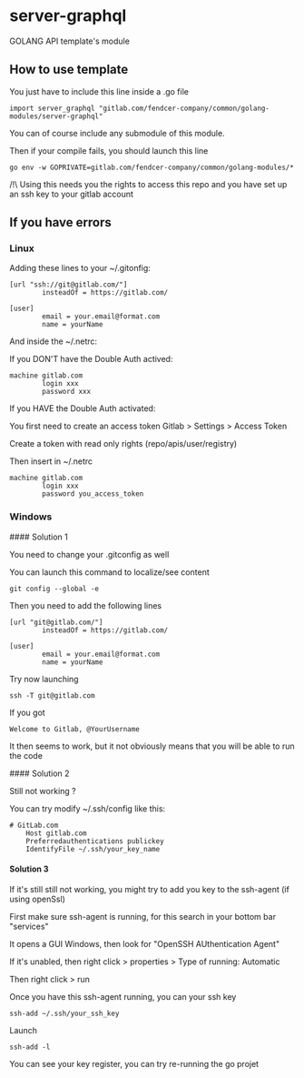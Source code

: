  # server-graphql

GOLANG API template's module

## How to use template

You just have to include this line inside a .go file

```
import server_graphql "gitlab.com/fendcer-company/common/golang-modules/server-graphql"
```

You can of course include any submodule of this module.

Then if your compile fails, you should launch this line

```
go env -w GOPRIVATE=gitlab.com/fendcer-company/common/golang-modules/*
```

/!\ Using this needs you the rights to access this repo and you have set up an 
ssh key to your gitlab account

## If you have errors

### Linux

Adding these lines to your ~/.gitonfig:

```
[url "ssh://git@gitlab.com/"]
        insteadOf = https://gitlab.com/

[user]
        email = your.email@format.com
        name = yourName
```

And inside the ~/.netrc:

If you DON'T have the Double Auth actived:

```
machine gitlab.com
        login xxx
        password xxx
```

If you HAVE the Double Auth activated: 

You first need to create an access token Gitlab > Settings > Access Token

Create a token with read only rights (repo/apis/user/registry)

Then insert in ~/.netrc

```
machine gitlab.com
        login xxx
        password you_access_token
```


### Windows

#### Solution 1

You need to change your .gitconfig as well

You can launch this command to localize/see content

```
git config --global -e
```

Then you need to add the following lines
```
[url "git@gitlab.com/"]
        insteadOf = https://gitlab.com/

[user]
        email = your.email@format.com
        name = yourName
```

Try now launching 

```
ssh -T git@gitlab.com
```

If you got 

```
Welcome to Gitlab, @YourUsername
```

It then seems to work, but it not obviously means that you will be able to run the code

#### Solution 2

Still not working ? 

You can try modify ~/.ssh/config like this:

```
# GitLab.com
    Host gitlab.com
    Preferredauthentications publickey
    IdentifyFile ~/.ssh/your_key_name
```

#### Solution 3

If it's still still not working, you might try to add you key to the ssh-agent (if using openSsl)

First make sure ssh-agent is running, for this search in your bottom bar "services"

It opens a GUI Windows, then look for "OpenSSH AUthentication Agent"

If it's unabled, then right click > properties > Type of running: Automatic

Then right click > run

Once you have this ssh-agent running, you can your ssh key

```
ssh-add ~/.ssh/your_ssh_key
```

Launch

```
ssh-add -l
```

You can see your key register, you can try re-running the go projet
